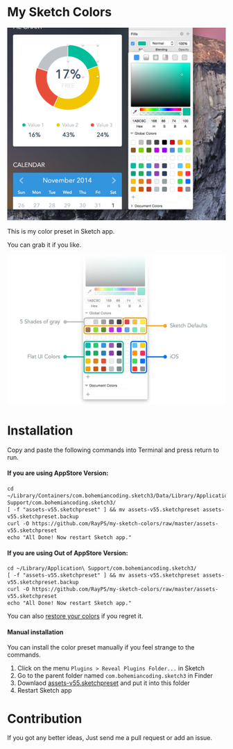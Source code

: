 # My Sketch Colors

![screenshot](screenshot.png)

This is my color preset in Sketch app.

You can grab it if you like.

![inspect](inspect.png)


# Installation

Copy and paste the following commands into Terminal and press return to run.



#### If you are using AppStore Version:
```
cd ~/Library/Containers/com.bohemiancoding.sketch3/Data/Library/Application\ Support/com.bohemiancoding.sketch3/
[ -f "assets-v55.sketchpreset" ] && mv assets-v55.sketchpreset assets-v55.sketchpreset.backup
curl -O https://github.com/RayPS/my-sketch-colors/raw/master/assets-v55.sketchpreset
echo "All Done! Now restart Sketch app."
```

#### If you are using Out of AppStore Version:
```
cd ~/Library/Application\ Support/com.bohemiancoding.sketch3/
[ -f "assets-v55.sketchpreset" ] && mv assets-v55.sketchpreset assets-v55.sketchpreset.backup
curl -O https://github.com/RayPS/my-sketch-colors/raw/master/assets-v55.sketchpreset
echo "All Done! Now restart Sketch app."
```
You can also [restore your colors](https://github.com/RayPS/my-sketch-colors/wiki/Restore-your-colors) if you regret it.

#### Manual installation

You can install the color preset manually if you feel strange to the commands.

1. Click on the menu `Plugins > Reveal Plugins Folder...` in Sketch
2. Go to the parent folder named `com.bohemiancoding.sketch3` in Finder
3. Downlaod [assets-v55.sketchpreset](https://github.com/RayPS/my-sketch-colors/raw/master/assets-v55.sketchpreset) and put it into this folder 
4. Restart Sketch app



# Contribution

If you got any better ideas,
Just send me a pull request or add an issue.
